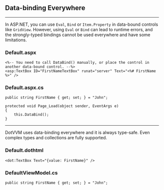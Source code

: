 ## Data-binding Everywhere

-------------------------------------

In ASP.NET, you can use `Eval`, `Bind` or `Item.Property` in data-bound controls like `GridView`. However, using `Eval` or `Bind` can lead to runtime errors, and the strongly-typed bindings cannot be used everywhere and have some limitations.

### Default.aspx

```DOTHTML
<%-- You need to call DataBind() manually, or place the control in another data-bound control. --%>
<asp:TextBox ID="FirstNameTextBox" runat="server" Text="<%# FirstName %>" />
```

### Default.aspx.cs

```CSHARP
public string FirstName { get; set; } = "John";

protected void Page_Load(object sender, EventArgs e)
{
    this.DataBind();
}
```

-------------------------------------

DotVVM uses data-binding everywhere and it is always type-safe. Even complex types and collections are fully supported.

### Default.dothtml

```DOTHTML
<dot:TextBox Text="{value: FirstName}" />
```

### DefaultViewModel.cs

```CSHARP
public string FirstName { get; set; } = "John";
```
